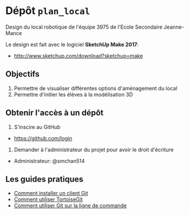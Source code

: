 # Dépôt `plan_local`

Design du local robotique de l'équipe 3975 de l'Ecole Secondaire Jeanne-Mance

Le design est fait avec le logiciel __SketchUp Make 2017__:
  * http://www.sketchup.com/download?sketchup=make

## Objectifs

1. Permettre de visualiser différentes options d'aménagement du local
2. Permettre d'initier les élèves à la modélisation 3D

## Obtenir l'accès à un dépôt

1. S'inscire au GitHub
  * https://github.com/login
1. Demander à l'administrateur du projet pour avoir le droit d'écriture
  * Administrateur: @smchan514

## Les guides pratiques

* [Comment installer un client Git](https://github.com/Robotique-3975-ESJM/plan_local/wiki#Client_Git)
* [Comment utiliser TortoiseGit](https://github.com/Robotique-3975-ESJM/plan_local/wiki#Utiliser_Git_avec_TortoiseGit)
* [Comment utiliser Git sur la ligne de commande](https://github.com/Robotique-3975-ESJM/plan_local/wiki#Utiliser_Git_sur_la_ligne_de_commande)
